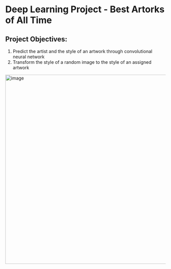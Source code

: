 # Deep Learning Project - Best Artorks of All Time

## Project Objectives:
1. Predict the artist and the style of an artwork through convolutional neural network
2. Transform the style of a random image to the style of an assigned artwork
<img width="593" alt="image" src="https://user-images.githubusercontent.com/77072543/138629443-003b1de3-96f3-4f48-8715-1438ddc69eaa.png">


